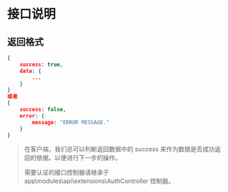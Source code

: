 接口说明
=======
## 返回格式
```json
{
    success: true,
    data: {
        ...
    }
}
或者
{
    success: false,
    error: {
        message: "ERROR MESSAGE."
    }
}
```

>
> 在客户端，我们总可以判断返回数据中的 success 来作为数据是否成功返回的依据。以便进行下一步的操作。
>
> 需要认证的接口控制器请继承于 app\modules\api\extensions\AuthController 控制器。